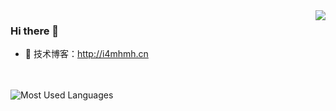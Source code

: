 <img align="right" src="https://github-readme-stats.vercel.app/api?username=i4mhmh&show_icons=true&icon_color=CE1D2D&text_color=718096&bg_color=ffffff&hide_title=true" />


### Hi there  🌅
- :orange_book: 技术博客：http://i4mhmh.cn


<br><br>
![Most Used Languages](https://github-readme-stats.vercel.app/api/top-langs/?username=i4mhmh&theme=dark&layout=compact)
